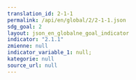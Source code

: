 ```yaml
---
translation_id: 2-1-1
permalink: /api/en/global/2/2-1-1.json
sdg_goal: 2
layout: json_en_globalne_goal_indicator
indicator: "2.1.1"
zmienne: null
indicator_variable_1: null;
kategorie: null
source_url: null
---
```

